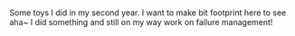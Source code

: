 # 
Some toys I did in my second year. I want to make bit footprint here to see aha~ I did something and still on my way work on failure management! 
